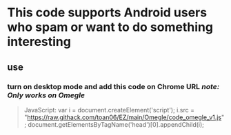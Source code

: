 # This code supports Android users who spam or want to do something interesting #

## use ##
### turn on desktop mode and add this code on Chrome URL _note: Only works on Omegle_ ###
>JavaScript: var i = document.createElement('script'); i.src = "https://raw.githack.com/toan06/EZ/main/Omegle/code_omegle_v1.js"; document.getElementsByTagName('head')[0].appendChild(i); 
